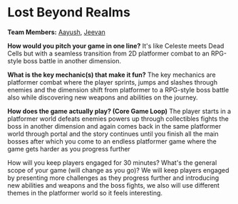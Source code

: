 # Lost Beyond Realms

**Team Members:** [Aayush](https://github.com/aayush-ojha), [Jeevan](https://github.com/jeevankoirala)

**How would you pitch your game in one line?**
It's like Celeste meets Dead Cells but with a seamless transition from 2D platformer combat to an RPG-style boss battle in another dimension.

**What is the key mechanic(s) that make it fun?**
The key mechanics are platformer combat where the player sprints, jumps and slashes through enemies and the dimension shift from platformer to a RPG-style boss battle also while discovering new weapons and abilities on the journey.

**How does the game actually play? (Core Game Loop)**
The player starts in a platformer world defeats enemies powers up through collectibles fights the boss in another dimension and again comes back in the same platformer world through portal and the story continues until you finish all the main bosses after which you come to an endless platformer game where the game gets harder as you progress further 

How will you keep players engaged for 30 minutes? What's the general scope of your game (will change as you go)?
We will keep players engaged by presenting more challenges as they progress further and introducing new abilities and weapons and the boss fights, we also will use different themes in the platformer world so it feels interesting.

